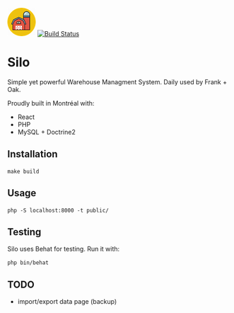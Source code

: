 ![Logo](./silo.png)
[![Build Status](https://travis-ci.org/frankandoak/silo.svg?branch=master)](https://travis-ci.org/frankandoak/silo)
# Silo
Simple yet powerful Warehouse Managment System. Daily used by Frank + Oak.

Proudly built in Montréal with:
- React
- PHP
- MySQL + Doctrine2

## Installation
    
    make build

## Usage

    php -S localhost:8000 -t public/

## Testing
Silo uses Behat for testing. Run it with:

    php bin/behat

## TODO
- import/export data page (backup)